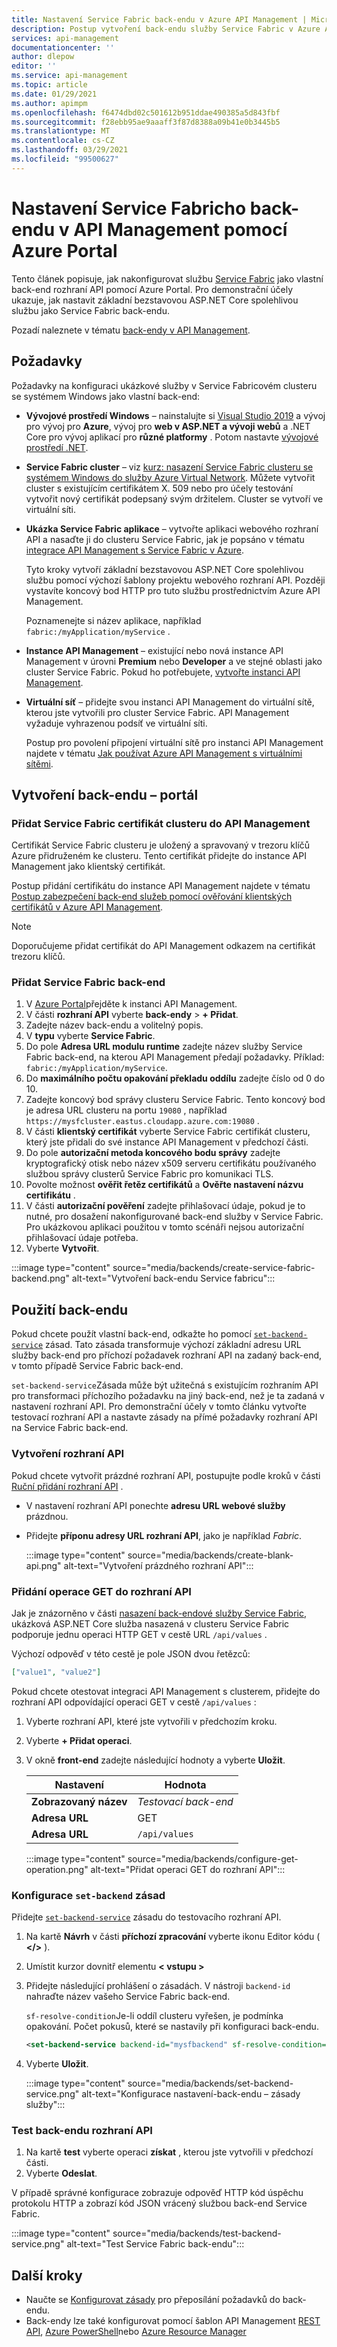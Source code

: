 ```yaml
---
title: Nastavení Service Fabric back-endu v Azure API Management | Microsoft Docs
description: Postup vytvoření back-endu služby Service Fabric v Azure API Management pomocí Azure Portal
services: api-management
documentationcenter: ''
author: dlepow
editor: ''
ms.service: api-management
ms.topic: article
ms.date: 01/29/2021
ms.author: apimpm
ms.openlocfilehash: f6474dbd02c501612b951ddae490385a5d843fbf
ms.sourcegitcommit: f28ebb95ae9aaaff3f87d8388a09b41e0b3445b5
ms.translationtype: MT
ms.contentlocale: cs-CZ
ms.lasthandoff: 03/29/2021
ms.locfileid: "99500627"
---
```

# <a name="set-up-a-service-fabric-backend-in-api-management-using-the-azure-portal"></a>Nastavení Service Fabricho back-endu v API Management pomocí Azure Portal

Tento článek popisuje, jak nakonfigurovat službu [Service Fabric](../service-fabric/service-fabric-api-management-overview.md) jako vlastní back-end rozhraní API pomocí Azure Portal. Pro demonstrační účely ukazuje, jak nastavit základní bezstavovou ASP.NET Core spolehlivou službu jako Service Fabric back-endu.

Pozadí naleznete v tématu [back-endy v API Management](backends.md).

## <a name="prerequisites"></a>Požadavky

Požadavky na konfiguraci ukázkové služby v Service Fabricovém clusteru se systémem Windows jako vlastní back-end:

* **Vývojové prostředí Windows** – nainstalujte si [Visual Studio 2019](https://www.visualstudio.com) a vývoj pro vývoj pro **Azure**, vývoj pro **web v ASP.NET a vývoji webů** a .NET Core pro vývoj aplikací pro **různé platformy** . Potom nastavte [vývojové prostředí .NET](../service-fabric/service-fabric-get-started.md).

* **Service Fabric cluster** – viz [kurz: nasazení Service Fabric clusteru se systémem Windows do služby Azure Virtual Network](../service-fabric/service-fabric-tutorial-create-vnet-and-windows-cluster.md). Můžete vytvořit cluster s existujícím certifikátem X. 509 nebo pro účely testování vytvořit nový certifikát podepsaný svým držitelem. Cluster se vytvoří ve virtuální síti.

* **Ukázka Service Fabric aplikace** – vytvořte aplikaci webového rozhraní API a nasaďte ji do clusteru Service Fabric, jak je popsáno v tématu [integrace API Management s Service Fabric v Azure](../service-fabric/service-fabric-tutorial-deploy-api-management.md).

    Tyto kroky vytvoří základní bezstavovou ASP.NET Core spolehlivou službu pomocí výchozí šablony projektu webového rozhraní API. Později vystavíte koncový bod HTTP pro tuto službu prostřednictvím Azure API Management.

    Poznamenejte si název aplikace, například `fabric:/myApplication/myService` . 

* **Instance API Management** – existující nebo nová instance API Management v úrovni **Premium** nebo  **Developer** a ve stejné oblasti jako cluster Service Fabric. Pokud ho potřebujete, [vytvořte instanci API Management](get-started-create-service-instance.md).

* **Virtuální síť** – přidejte svou instanci API Management do virtuální sítě, kterou jste vytvořili pro cluster Service Fabric. API Management vyžaduje vyhrazenou podsíť ve virtuální síti.

  Postup pro povolení připojení virtuální sítě pro instanci API Management najdete v tématu [Jak používat Azure API Management s virtuálními sítěmi](api-management-using-with-vnet.md).

## <a name="create-backend---portal"></a>Vytvoření back-endu – portál

### <a name="add-service-fabric-cluster-certificate-to-api-management"></a>Přidat Service Fabric certifikát clusteru do API Management

Certifikát Service Fabric clusteru je uložený a spravovaný v trezoru klíčů Azure přidruženém ke clusteru. Tento certifikát přidejte do instance API Management jako klientský certifikát.

Postup přidání certifikátu do instance API Management najdete v tématu [Postup zabezpečení back-end služeb pomocí ověřování klientských certifikátů v Azure API Management](api-management-howto-mutual-certificates.md). 

> [!NOTE]   
> Doporučujeme přidat certifikát do API Management odkazem na certifikát trezoru klíčů. 

### <a name="add-service-fabric-backend"></a>Přidat Service Fabric back-end

1. V [Azure Portal](https://portal.azure.com)přejděte k instanci API Management.
1. V části **rozhraní API** vyberte **back-endy**  >  **+ Přidat**.
1. Zadejte název back-endu a volitelný popis.
1. V **typu** vyberte **Service Fabric**.
1. Do pole **Adresa URL modulu runtime** zadejte název služby Service Fabric back-end, na kterou API Management předají požadavky. Příklad: `fabric:/myApplication/myService`. 
1. Do **maximálního počtu opakování překladu oddílu** zadejte číslo od 0 do 10.
1. Zadejte koncový bod správy clusteru Service Fabric. Tento koncový bod je adresa URL clusteru na portu `19080` , například `https://mysfcluster.eastus.cloudapp.azure.com:19080` .
1. V části **klientský certifikát** vyberte Service Fabric certifikát clusteru, který jste přidali do své instance API Management v předchozí části.
1. Do pole **autorizační metoda koncového bodu správy** zadejte kryptografický otisk nebo název x509 serveru certifikátu používaného službou správy clusterů Service Fabric pro komunikaci TLS.
1. Povolte možnost **ověřit řetěz certifikátů** a **Ověřte nastavení názvu certifikátu** .
1. V části **autorizační pověření** zadejte přihlašovací údaje, pokud je to nutné, pro dosažení nakonfigurované back-end služby v Service Fabric. Pro ukázkovou aplikaci použitou v tomto scénáři nejsou autorizační přihlašovací údaje potřeba.
1. Vyberte **Vytvořit**.

:::image type="content" source="media/backends/create-service-fabric-backend.png" alt-text="Vytvoření back-endu Service fabricu":::

## <a name="use-the-backend"></a>Použití back-endu

Pokud chcete použít vlastní back-end, odkažte ho pomocí [`set-backend-service`](api-management-transformation-policies.md#SetBackendService) zásad. Tato zásada transformuje výchozí základní adresu URL služby back-end pro příchozí požadavek rozhraní API na zadaný back-end, v tomto případě Service Fabric back-end. 

`set-backend-service`Zásada může být užitečná s existujícím rozhraním API pro transformaci příchozího požadavku na jiný back-end, než je ta zadaná v nastavení rozhraní API. Pro demonstrační účely v tomto článku vytvořte testovací rozhraní API a nastavte zásady na přímé požadavky rozhraní API na Service Fabric back-end. 

### <a name="create-api"></a>Vytvoření rozhraní API

Pokud chcete vytvořit prázdné rozhraní API, postupujte podle kroků v části [Ruční přidání rozhraní API](add-api-manually.md) .

* V nastavení rozhraní API ponechte **adresu URL webové služby** prázdnou.
* Přidejte **příponu adresy URL rozhraní API**, jako je například *Fabric*.

  :::image type="content" source="media/backends/create-blank-api.png" alt-text="Vytvoření prázdného rozhraní API":::

### <a name="add-get-operation-to-the-api"></a>Přidání operace GET do rozhraní API

Jak je znázorněno v části [nasazení back-endové služby Service Fabric](../service-fabric/service-fabric-tutorial-deploy-api-management.md#deploy-a-service-fabric-back-end-service), ukázková ASP.NET Core služba nasazená v clusteru Service Fabric podporuje jednu operaci HTTP GET v cestě URL `/api/values` .

Výchozí odpověď v této cestě je pole JSON dvou řetězců:

```json
["value1", "value2"]
```

Pokud chcete otestovat integraci API Management s clusterem, přidejte do rozhraní API odpovídající operaci GET v cestě `/api/values` :

1. Vyberte rozhraní API, které jste vytvořili v předchozím kroku.
1. Vyberte **+ Přidat operaci**.
1. V okně **front-end** zadejte následující hodnoty a vyberte **Uložit**.

     | Nastavení             | Hodnota                             | 
    |---------------------|-----------------------------------|
    | **Zobrazovaný název**    | *Testovací back-end*                       |  
    | **Adresa URL** | GET                               | 
    | **Adresa URL**             | `/api/values`                           | 
    
    :::image type="content" source="media/backends/configure-get-operation.png" alt-text="Přidat operaci GET do rozhraní API":::

### <a name="configure-set-backend-policy"></a>Konfigurace `set-backend` zásad

Přidejte [`set-backend-service`](api-management-transformation-policies.md#SetBackendService) zásadu do testovacího rozhraní API.

1. Na kartě **Návrh** v části **příchozí zpracování** vyberte ikonu Editor kódu ( **</>** ). 
1. Umístit kurzor dovnitř elementu **&lt; vstupu &gt;**
1. Přidejte následující prohlášení o zásadách. V nástroji `backend-id` nahraďte název vašeho Service Fabric back-end.

   `sf-resolve-condition`Je-li oddíl clusteru vyřešen, je podmínka opakování. Počet pokusů, které se nastavily při konfiguraci back-endu.

    ```xml
    <set-backend-service backend-id="mysfbackend" sf-resolve-condition="@(context.LastError?.Reason == "BackendConnectionFailure")"  />
    ```
1. Vyberte **Uložit**.

    :::image type="content" source="media/backends/set-backend-service.png" alt-text="Konfigurace nastavení-back-endu – zásady služby":::

### <a name="test-backend-api"></a>Test back-endu rozhraní API

1. Na kartě **test** vyberte operaci **získat** , kterou jste vytvořili v předchozí části.
1. Vyberte **Odeslat**.

V případě správné konfigurace zobrazuje odpověď HTTP kód úspěchu protokolu HTTP a zobrazí kód JSON vrácený službou back-end Service Fabric.

:::image type="content" source="media/backends/test-backend-service.png" alt-text="Test Service Fabric back-endu":::

## <a name="next-steps"></a>Další kroky

* Naučte se [Konfigurovat zásady](api-management-advanced-policies.md) pro přeposílání požadavků do back-endu.
* Back-endy lze také konfigurovat pomocí šablon API Management [REST API](/rest/api/apimanagement/2020-06-01-preview/backend), [Azure PowerShell](/powershell/module/az.apimanagement/new-azapimanagementbackend)nebo [Azure Resource Manager](../service-fabric/service-fabric-tutorial-deploy-api-management.md)

